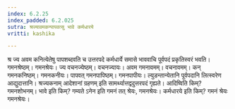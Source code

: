 ```yaml
---
index: 6.2.25
index_padded: 6.2.025
sutra: श्रज्यावमकन्पापवत्सु भावे कर्मधारये
vritti: kashika

---
```

श्र ज्य अवम कनित्येतेषु पापशब्दवति च उत्तरपदे कर्मधार्ये समासे भाववाचि पूर्वपदं प्रकृतिस्वरं भवति। गमनश्रेष्ठम्। गमनश्रेयः। ज्य वचनज्येष्ठम्। वचनज्यायः। अवम गमनावमम्। वचनावमम्। कन् गमनकनिष्ठम्। गमनकनीयः। पापवत् गमनपापिष्ठम्। गमनपापीयः। ल्युडन्तान्येतानि पूर्वपदानि लित्स्वरेण आद्युदात्तानि। श्रज्यकनाम् आदेशानां ग्रहणम् इति सामर्थ्यात्तद्वदुत्तरपदं गृह्यते। आदिष्विति किम्? गमनशोभनम्। भावे इति किम्? गम्यते ऽनेन इति गमनं तत् श्रेयः, गमनश्रेयः। कर्मधारये इति किम्? गमनं श्रेयः गमनश्रेयः।